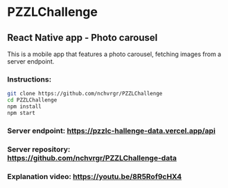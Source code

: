 # PZZLChallenge

## React Native app - Photo carousel

This is a mobile app that features a photo carousel, fetching images from a server endpoint. 

### Instructions:

```bash
git clone https://github.com/nchvrgr/PZZLChallenge
cd PZZLChallenge
npm install
npm start 
```

### Server endpoint: https://pzzlc-hallenge-data.vercel.app/api
### Server repository: https://github.com/nchvrgr/PZZLChallenge-data

### Explanation video: https://youtu.be/8R5Rof9cHX4
